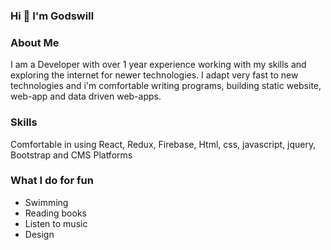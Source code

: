 ### Hi  👋 I'm Godswill

<!--
**Godswill199/Godswill199** is a ✨ _special_ ✨ repository because its `README.md` (this file) appears on your GitHub profile.

Here are some ideas to get you started:

- 🔭 I’m currently working on ...
- 🌱 I’m currently learning ...
- 👯 I’m looking to collaborate on ...
- 🤔 I’m looking for help with ...
- 💬 Ask me about ...
- 📫 How to reach me: ...
- 😄 Pronouns: ...
- ⚡ Fun fact: ...
-->
 ### About Me
  I am a Developer with over 1 year experience working with my skills and exploring the internet for newer technologies. 
  I adapt very fast to new technologies and i'm comfortable writing programs, building static website, web-app and data driven web-apps.
  
  ### Skills
Comfortable in using React, Redux, Firebase, Html, css, javascript, jquery, Bootstrap and CMS Platforms
  
  ### What I do for fun
 - Swimming
 - Reading books
 - Listen to music
 - Design
 
 
